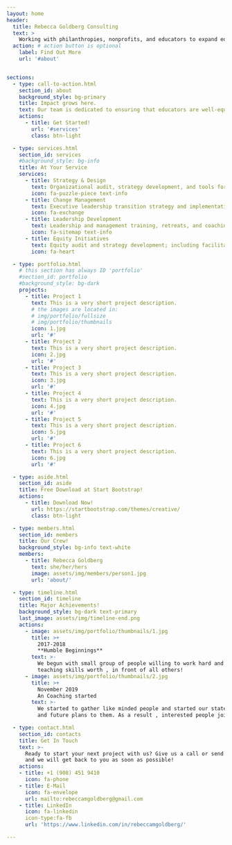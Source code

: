 ```yaml
---
layout: home
header:
  title: Rebecca Goldberg Consulting
  text: >
    Working with philanthropies, nonprofits, and educators to expand equitable learning opportunities within and outside of schools
  action: # action button is optional
    label: Find Out More
    url: '#about'


sections:
  - type: call-to-action.html
    section_id: about
    background_style: bg-primary
    title: Impact grows here.
    text: Our team is dedicated to ensuring that educators are well-equipped to lead effective systems, schools, and programs that help kids thrive in adulthood. To do that successfully, we infuse evidence-based practices and partner feedback to continually refine and strengthen our approach.
    actions:
      - title: Get Started!
        url: '#services'
        class: btn-light

  - type: services.html
    section_id: services
    #background_style: bg-info
    title: At Your Service
    services:
      - title: Strategy & Design
        text: Organizational audit, strategy development, and tools for oversight and reporting. Program, initiative, and campaign design and strategy development.Work planning and performance evaluation tools for transparency, collaboration, and power sharing.
        icon: fa-puzzle-piece text-info
      - title: Change Management
        text: Executive leadership transition strategy and implementation including search, on-boarding, and interim supports. Change management audit, strategy development, and facilitation for inclusive and responsive implementation.
        icon: fa-exchange
      - title: Leadership Development
        text: Leadership and management training, retreats, and coaching. Board development, strategy, training, and tools for transformation. Organizational team culture building retreats, training, and coaching. Coaching and mentorship with new and aspiring leaders and executives.
        icon: fa-sitemap text-info
      - title: Equity Initiatives
        text: Equity audit and strategy development; including facilitation and guidance with implementation. Development of equity principles, screens, and other tools.
        icon: fa-heart

  - type: portfolio.html
    # this section has always ID 'portfolio'
    #section_id: portfolio
    #background_style: bg-dark
    projects:
      - title: Project 1
        text: This is a very short project description.
        # the images are located in:
        # img/portfolio/fullsize
        # img/portfolio/thumbnails
        icon: 1.jpg
        url: '#'
      - title: Project 2
        text: This is a very short project description.
        icon: 2.jpg
        url: '#'
      - title: Project 3
        text: This is a very short project description.
        icon: 3.jpg
        url: '#'
      - title: Project 4
        text: This is a very short project description.
        icon: 4.jpg
        url: '#'
      - title: Project 5
        text: This is a very short project description.
        icon: 5.jpg
        url: '#'
      - title: Project 6
        text: This is a very short project description.
        icon: 6.jpg
        url: '#'

  - type: aside.html
    section_id: aside
    title: Free Download at Start Bootstrap!
    actions:
      - title: Download Now!
        url: https://startbootstrap.com/themes/creative/
        class: btn-light

  - type: members.html
    section_id: members
    title: Our Crew!
    background_style: bg-info text-white
    members:
      - title: Rebecca Goldberg
        text: she/her/hers
        image: assets/img/members/person1.jpg
        url: 'about/'

  - type: timeline.html
    section_id: timeline
    title: Major Achievements!
    background_style: bg-dark text-primary
    last_image: assets/img/timeline-end.png
    actions:
      - image: assets/img/portfolio/thumbnails/1.jpg
        title: >+
          2017-2018
          **Humble Beginnings**
        text: >-
          We begun with small group of people willing to work hard and make our
          teaching skills worth , in front of all others!
      - image: assets/img/portfolio/thumbnails/2.jpg
        title: >+
          November 2019
          An Coaching started
        text: >-
          We started to gather like minded people and started our stategies
          and future plans to them. As a result , interested people joined us!

  - type: contact.html
    section_id: contacts
    title: Get In Touch
    text: >-
      Ready to start your next project with us? Give us a call or send us an email
      and we will get back to you as soon as possible!
    actions:
    - title: +1 (908) 451 9410
      icon: fa-phone
    - title: E-Mail
      icon: fa-envelope
      url: mailto:rebeccamgoldberg@gmail.com
    - title: LinkedIn
      icon: fa-linkedin
      icon-type:fa-fb
      url: 'https://www.linkedin.com/in/rebeccamgoldberg/'

---
```

